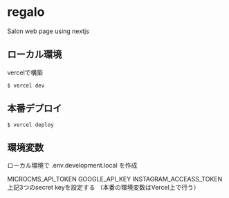# regalo
Salon web page using nextjs

## ローカル環境
vercelで構築

```
$ vercel dev
```

## 本番デプロイ
```
$ vercel deploy
```

## 環境変数

ローカル環境で
.env.development.local
を作成

MICROCMS_API_TOKEN
GOOGLE_API_KEY
INSTAGRAM_ACCEASS_TOKEN
上記3つのsecret keyを設定する
（本番の環境変数はVercel上で行う）
